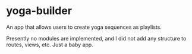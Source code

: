 # yoga-builder
An app that allows users to create yoga sequences as playlists.

Presently no modules are implemented, and I did not add any structure to routes, views, etc. Just a baby app.
